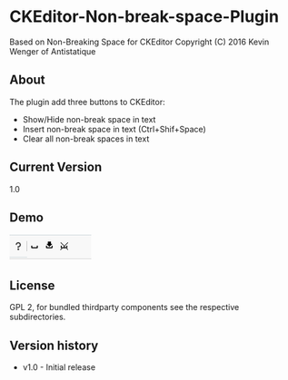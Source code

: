 # CKEditor-Non-break-space-Plugin

Based on
Non-Breaking Space for CKEditor  Copyright (C) 2016 Kevin Wenger of Antistatique

## About
The plugin add three buttons to CKEditor:
- Show/Hide non-break space in text
- Insert non-break space in text (Ctrl+Shif+Space)
- Clear all non-break spaces in text

## Current Version 
1.0

## Demo
![image](demo/nbsp_tools.png)

## License
GPL 2, for bundled thirdparty components see the respective subdirectories.

## Version history
* v1.0 - Initial release 

